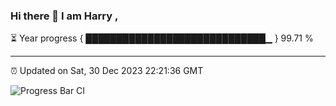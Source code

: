 ### Hi there 👋 I am Harry , 

⏳ Year progress { █████████████████████████████▁ } 99.71 %

---

⏰ Updated on Sat, 30 Dec 2023 22:21:36 GMT

![Progress Bar CI](https://github.com/duykhang68/duykhang68/workflows/Progress%20Bar%20CI/badge.svg)
